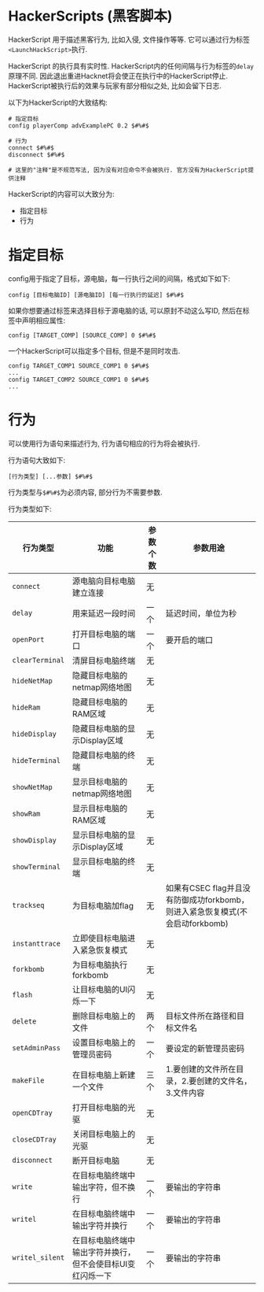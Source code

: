 # HackerScripts (黑客脚本)
HackerScript 用于描述黑客行为, 比如入侵, 文件操作等等. 它可以通过行为标签`<LaunchHackScript>`执行.  

HackerScript 的执行具有实时性. HackerScript内的任何间隔与行为标签的`delay`原理不同. 因此退出重进Hacknet将会使正在执行中的HackerScript停止. HackerScript被执行后的效果与玩家有部分相似之处, 比如会留下日志.

以下为HackerScript的大致结构: 
~~~
# 指定目标
config playerComp advExamplePC 0.2 $#%#$

# 行为
connect $#%#$
disconnect $#%#$

# 这里的"注释"是不规范写法, 因为没有对应命令不会被执行. 官方没有为HackerScript提供注释
~~~

HackerScript的内容可以大致分为:
- 指定目标
- 行为

# 指定目标
config用于指定了目标，源电脑，每一行执行之间的间隔，格式如下如下:  
~~~
config [目标电脑ID] [源电脑ID] [每一行执行的延迟] $#%#$
~~~
如果你想要通过标签来选择目标于源电脑的话, 可以原封不动这么写ID, 然后在标签中声明相应属性:
~~~
config [TARGET_COMP] [SOURCE_COMP] 0 $#%#$
~~~

一个HackerScript可以指定多个目标, 但是不是同时攻击.
~~~
config TARGET_COMP1 SOURCE_COMP1 0 $#%#$
...
config TARGET_COMP2 SOURCE_COMP1 0 $#%#$
...
~~~
# 行为
可以使用行为语句来描述行为, 行为语句相应的行为将会被执行. 

行为语句大致如下:
~~~
[行为类型] [...参数] $#%#$
~~~
行为类型与`$#%#$`为必须内容, 部分行为不需要参数.

行为类型如下:

| 行为类型 | 功能 | 参数个数 | 参数用途 |
| --- | --- | --- | --- |
| `connect` | 源电脑向目标电脑建立连接 | 无 | |
| `delay` | 用来延迟一段时间 | 一个 | 延迟时间，单位为秒 |
| `openPort` | 打开目标电脑的端口 | 一个 | 要开启的端口 |
| `clearTerminal` | 清屏目标电脑终端 | 无 | |
| `hideNetMap` | 隐藏目标电脑的netmap网络地图 | 无 | |
| `hideRam` | 隐藏目标电脑的RAM区域 | 无 | |
| `hideDisplay` | 隐藏目标电脑的显示Display区域 | 无 | |
| `hideTerminal` | 隐藏目标电脑的终端 | 无 | |
| `showNetMap` | 显示目标电脑的netmap网络地图 | 无 | |
| `showRam` | 显示目标电脑的RAM区域 | 无 | |
| `showDisplay` | 显示目标电脑的显示Display区域 | 无 | |
| `showTerminal` | 显示目标电脑的终端 | 无 | |
| `trackseq` | 为目标电脑加flag | 无 | 如果有CSEC flag并且没有防御成功forkbomb，则进入紧急恢复模式(不会启动forkbomb) |
| `instanttrace` | 立即使目标电脑进入紧急恢复模式 | 无 | |
| `forkbomb` | 为目标电脑执行forkbomb | 无 | |
| `flash` | 让目标电脑的UI闪烁一下 | 无 | |
| `delete` | 删除目标电脑上的文件 | 两个 | 目标文件所在路径和目标文件名 |
| `setAdminPass` | 设置目标电脑上的管理员密码 | 一个 | 要设定的新管理员密码 |
| `makeFile` | 在目标电脑上新建一个文件 | 三个 | 1.要创建的文件所在目录，2.要创建的文件名，3.文件内容 |
| `openCDTray` | 打开目标电脑的光驱 | 无 | |
| `closeCDTray` | 关闭目标电脑上的光驱 | 无 | |
| `disconnect` | 断开目标电脑 | 无 | |
| `write` | 在目标电脑终端中输出字符，但不换行 | 一个 | 要输出的字符串 |
| `writel` | 在目标电脑终端中输出字符并换行 | 一个 | 要输出的字符串 |
| `writel_silent` | 在目标电脑终端中输出字符并换行，但不会使目标UI变红闪烁一下 | 一个 | 要输出的字符串 |